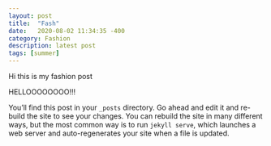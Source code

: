 ```yaml
---
layout: post
title:  "Fash"
date:   2020-08-02 11:34:35 -400
category: Fashion
description: latest post
tags: [summer]
---
```


Hi this is my fashion post

HELLOOOOOOOO!!!

You’ll find this post in your `_posts` directory. Go ahead and edit it and re-build the site to see your changes. You can rebuild the site in many different ways, but the most common way is to run `jekyll serve`, which launches a web server and auto-regenerates your site when a file is updated.
